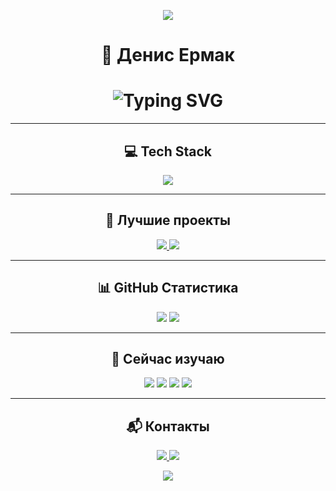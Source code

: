 <!-- 🎨 ШАПКА -->
<p align="center">
  <img src="https://capsule-render.vercel.app/api?type=wave&color=0:0f2027,50:203a43,100:2c5364&height=120&section=header" />
</p>

<h1 align="center">🎨 Денис Ермак</h1>
<h1 align="center">
  <img 
    src="https://readme-typing-svg.herokuapp.com?font=Fira+Code&weight=500&size=28&pause=1000&color=00BFFF&center=true&vCenter=true&width=800&lines=Frontend+разработчик;React,+TypeScript,+UI/UX+дизайн" 
    alt="Typing SVG" 
  />
</h1>


---

<!-- 💻 ТЕХНОСТЕК -->
<h2 align="center">💻 Tech Stack</h2>

<p align="center">
  <img src="https://skillicons.dev/icons?i=html,css,js,ts,react,nextjs,redux,tailwind,bootstrap,git,github,vscode" />
</p>

---

<!-- 🚀 ПРОЕКТЫ -->
<h2 align="center">🚀 Лучшие проекты</h2>

<p align="center">
  <a href="https://github.com/ermakgithub/Betflix">
    <img src="https://github-readme-stats.vercel.app/api/pin/?username=ermakgithub&repo=Betflix&theme=radical" />
  </a>
   <a href="https://github.com/ermakgithub/InDevHackathon">
    <img src="https://github-readme-stats.vercel.app/api/pin/?username=ermakgithub&repo=InDevHackathon&theme=radical" /> 
  </a>
</p>

---

<!-- 📈 СТАТИСТИКА -->
<h2 align="center">📊 GitHub Статистика</h2>

<p align="center">
  <img src="https://github-readme-stats.vercel.app/api?username=ermakgithub&show_icons=true&theme=tokyonight&hide_rank=true&hide=contribs" />
  <img src="https://github-readme-streak-stats.herokuapp.com/?user=ermakgithub&theme=tokyonight" />
</p>


---

<!-- 🧠 ИЗУЧАЮ -->
<h2 align="center">🧠 Сейчас изучаю</h2>

<p align="center">
  <img src="https://img.shields.io/badge/Next.js-000000?style=for-the-badge&logo=next.js&logoColor=white" />
  <img src="https://img.shields.io/badge/Zustand-4B3263?style=for-the-badge&logoColor=white" />
  <img src="https://img.shields.io/badge/Storybook-FF4785?style=for-the-badge&logo=storybook&logoColor=white" />
  <img src="https://img.shields.io/badge/Framer_Motion-EF007C?style=for-the-badge&logo=framer&logoColor=white" />
</p>

---

<!-- 📬 КОНТАКТЫ -->
<h2 align="center">📬 Контакты</h2>

<p align="center">
  <a href="https://t.me/ermak_d">
    <img src="https://img.shields.io/badge/Telegram-26A5E4?style=for-the-badge&logo=telegram&logoColor=white" />
  </a>
  <a href="deniseermak@gmail.com">
    <img src="https://img.shields.io/badge/Gmail-D14836?style=for-the-badge&logo=gmail&logoColor=white" />
  </a>
</p>

<!-- 🌊 ФУТЕР -->
<p align="center">
  <img src="https://capsule-render.vercel.app/api?type=waving&color=0:2c3e50,100:3498db&height=100&section=footer" />
</p>
